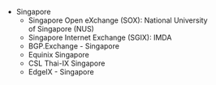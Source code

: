 - Singapore
	- Singapore Open eXchange (SOX): National University of Singapore (NUS)
	- Singapore Internet Exchange (SGIX): IMDA
	- BGP.Exchange - Singapore
	- Equinix Singapore
	- CSL Thai-IX Singapore
	- EdgeIX - Singapore